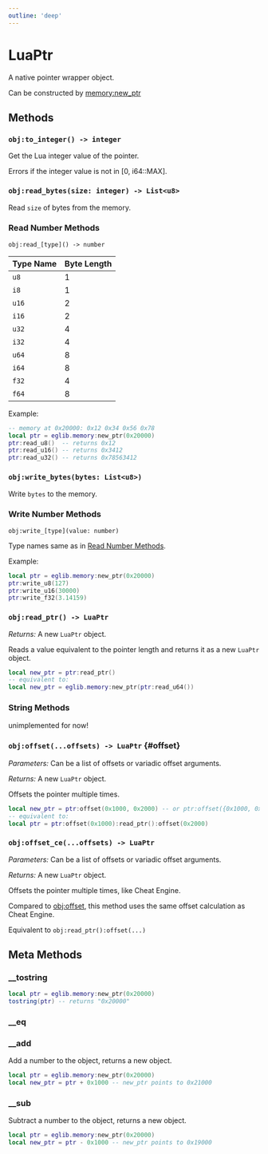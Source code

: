 ```yaml
---
outline: 'deep'
---
```


# LuaPtr

A native pointer wrapper object.

Can be constructed by [memory:new_ptr](/modules/memory#memory-new-ptr)

## Methods

### `obj:to_integer() -> integer`

Get the Lua integer value of the pointer.

Errors if the integer value is not in [0, i64::MAX].

### `obj:read_bytes(size: integer) -> List<u8>`

Read `size` of bytes from the memory.

### Read Number Methods

`obj:read_[type]() -> number`

| Type Name | Byte Length |
| --------- | ----------- |
| `u8`      | 1           |
| `i8`      | 1           |
| `u16`     | 2           |
| `i16`     | 2           |
| `u32`     | 4           |
| `i32`     | 4           |
| `u64`     | 8           |
| `i64`     | 8           |
| `f32`     | 4           |
| `f64`     | 8           |

Example:

```lua
-- memory at 0x20000: 0x12 0x34 0x56 0x78
local ptr = eglib.memory:new_ptr(0x20000)
ptr:read_u8()  -- returns 0x12
ptr:read_u16() -- returns 0x3412
ptr:read_u32() -- returns 0x78563412
```

### `obj:write_bytes(bytes: List<u8>)`

Write `bytes` to the memory.

### Write Number Methods

`obj:write_[type](value: number)`

Type names same as in [Read Number Methods](#read-number-methods).

Example:

```lua
local ptr = eglib.memory:new_ptr(0x20000)
ptr:write_u8(127)
ptr:write_u16(30000)
ptr:write_f32(3.14159)
```

### `obj:read_ptr() -> LuaPtr`

*Returns:* A new `LuaPtr` object.

Reads a value equivalent to the pointer length and returns it as a new `LuaPtr` object.

```lua
local new_ptr = ptr:read_ptr()
-- equivalent to:
local new_ptr = eglib.memory:new_ptr(ptr:read_u64())
```

### String Methods

unimplemented for now!

### `obj:offset(...offsets) -> LuaPtr` {#offset}

*Parameters:* Can be a list of offsets or variadic offset arguments.

*Returns:* A new `LuaPtr` object.

Offsets the pointer multiple times.

```lua
local new_ptr = ptr:offset(0x1000, 0x2000) -- or ptr:offset({0x1000, 0x2000})
-- equivalent to:
local ptr = ptr:offset(0x1000):read_ptr():offset(0x2000)
```

### `obj:offset_ce(...offsets) -> LuaPtr`

*Parameters:* Can be a list of offsets or variadic offset arguments.

*Returns:* A new `LuaPtr` object.

Offsets the pointer multiple times, like Cheat Engine.

Compared to [obj:offset](#offset), this method uses the same offset calculation as Cheat Engine.

Equivalent to `obj:read_ptr():offset(...)`

## Meta Methods

### __tostring

```lua
local ptr = eglib.memory:new_ptr(0x20000)
tostring(ptr) -- returns "0x20000"
```

### __eq

### __add

Add a number to the object, returns a new object.

```lua
local ptr = eglib.memory:new_ptr(0x20000)
local new_ptr = ptr + 0x1000 -- new_ptr points to 0x21000
```

### __sub

Subtract a number to the object, returns a new object.

```lua
local ptr = eglib.memory:new_ptr(0x20000)
local new_ptr = ptr - 0x1000 -- new_ptr points to 0x19000
```